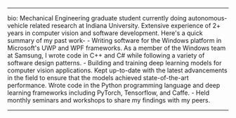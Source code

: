 ---

bio: Mechanical Engineering graduate student currently doing
    autonomous-vehicle related research at Indiana University.
    Extensive experience of 2+ years in computer vision and software
    development. Here's a quick summary of my past work- - Writing
    software for the Windows platform in Microsoft's UWP and WPF
    frameworks. As a member of the Windows team at Samsung, I wrote
    code in C++ and C# while following a variety of software design
    patterns. - Building and training deep learning models for
    computer vision applications. Kept up-to-date with the latest
    advancements in the field to ensure that the models achieved
    state-of-the-art performance. Wrote code in the Python programming
    language and deep learning frameworks including PyTorch,
    Tensorflow, and Caffe. - Held monthly seminars and workshops to
    share my findings with my peers.


---